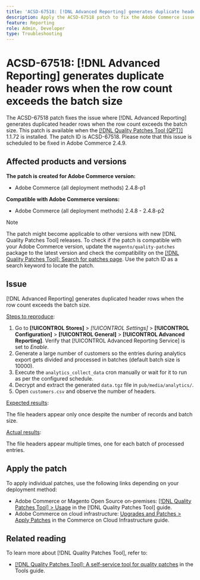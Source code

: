 ```yaml
---
title: 'ACSD-67518: [!DNL Advanced Reporting] generates duplicate header rows when the row count exceeds the batch size'
description: Apply the ACSD-67518 patch to fix the Adobe Commerce issue where reports generated for the [!DNL Advanced Reporting] contain duplicated header rows in cases when the row count exceeds the batch size.
feature: Reporting
role: Admin, Developer
type: Troubleshooting
---
```


# ACSD-67518: [!DNL Advanced Reporting] generates duplicate header rows when the row count exceeds the batch size

The ACSD-67518 patch fixes the issue where [!DNL Advanced Reporting] generates duplicated header rows when the row count exceeds the batch size. This patch is available when the [[!DNL Quality Patches Tool (QPT)]](/help/tools/quality-patches-tool/quality-patches-tool-to-self-serve-quality-patches.md) 1.1.72 is installed. The patch ID is ACSD-67518. Please note that this issue is scheduled to be fixed in Adobe Commerce 2.4.9.

## Affected products and versions

**The patch is created for Adobe Commerce version:**

* Adobe Commerce (all deployment methods) 2.4.8-p1

**Compatible with Adobe Commerce versions:**

* Adobe Commerce (all deployment methods) 2.4.8 - 2.4.8-p2

>[!NOTE]
>
>The patch might become applicable to other versions with new [!DNL Quality Patches Tool] releases. To check if the patch is compatible with your Adobe Commerce version, update the `magento/quality-patches` package to the latest version and check the compatibility on the [[!DNL Quality Patches Tool]: Search for patches page](https://experienceleague.adobe.com/tools/commerce-quality-patches/index.html). Use the patch ID as a search keyword to locate the patch.

## Issue

[!DNL Advanced Reporting] generates duplicated header rows when the row count exceeds the batch size.

<u>Steps to reproduce</u>:

1. Go to **[!UICONTROL Stores]** > *[!UICONTROL Settings]* > **[!UICONTROL Configuration]** > **[!UICONTROL General]** > **[!UICONTROL Advanced Reporting]**. Verify that [!UICONTROL Advanced Reporting Service] is set to *Enable*.
1. Generate a large number of customers so the entries during analytics export gets divided and processed in batches (default batch size is 10000).
1. Execute the `analytics_collect_data` cron manually or wait for it to run as per the configured schedule.
1. Decrypt and extract the generated `data.tgz` file in `pub/media/analytics/`.
1. Open `customers.csv` and observe the number of headers.

<u>Expected results</u>:

The file headers appear only once despite the number of records and batch size.

<u>Actual results</u>:

The file headers appear multiple times, one for each batch of processed entries.

## Apply the patch

To apply individual patches, use the following links depending on your deployment method:

* Adobe Commerce or Magento Open Source on-premises: [[!DNL Quality Patches Tool] > Usage](/help/tools/quality-patches-tool/usage.md) in the [!DNL Quality Patches Tool] guide.
* Adobe Commerce on cloud infrastructure: [Upgrades and Patches > Apply Patches](https://experienceleague.adobe.com/docs/commerce-cloud-service/user-guide/develop/upgrade/apply-patches.html) in the Commerce on Cloud Infrastructure guide.

## Related reading

To learn more about [!DNL Quality Patches Tool], refer to:

* [[!DNL Quality Patches Tool]: A self-service tool for quality patches](/help/tools/quality-patches-tool/quality-patches-tool-to-self-serve-quality-patches.md) in the Tools guide.
